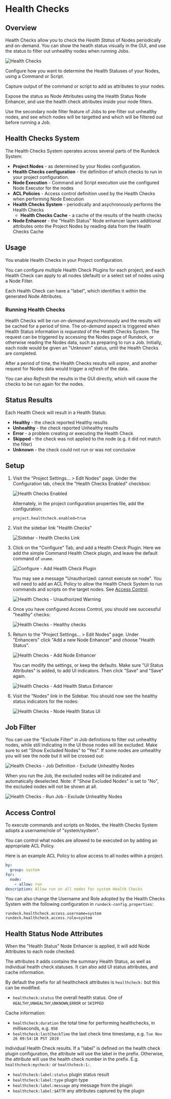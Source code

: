 # Health Checks

## Overview

Health Checks allow you to check the *Health Status* of Nodes periodically and on-demand.
You can show the heatlh status visually in the GUI, and use the status to filter out unhealthy nodes when running Jobs.


![Health Checks](~@assets/img/healthchecks-health-status-ui.png)	

Configure how you want to determine the Health Statuses of your Nodes, using a Command or Script.

Capture output of the command or script to add as attributes to your nodes.

Expose the status as Node Attributes using the Health Status Node Enhancer, and use the health check attributes inside your node filters.

Use the secondary node filter feature of Jobs to pre-filter out unhealthy nodes, and see which nodes will be targetted
and which will be filtered out before running a Job.

## Health Checks System

The Health Checks System operates across several parts of the Rundeck System:

* **Project Nodes** - as determined by your Nodes configuration.
* **Health Checks configuration** - the definition of which checks to run in your project configuration.
* **Node Execution** - Command and Script execution use the configured Node Executor for the nodes
* **ACL Policies** - Access control definition used by the Health Checks when performing Node Execution
* **Health Checks System** - periodically and asychronously performs the Health Checks
	* **Health Checks Cache** - a cache of the results of the health checks
* **Node Enhancer** - the "Health Status" Node enhancer layers additional attributes onto the Project Nodes by reading data from the Health Checks Cache

## Usage

You enable Health Checks in your Project configuration.

You can configure multiple Health Check Plugins for each project, and each Health Check can apply to all nodes (default)
or a select set of nodes using a Node Filter.

Each Health Check can have a "label", which identifies it within the generated Node Attributes.

### Running Health Checks

Health Checks will be run *on-demand* asynchronously and the results will be cached for a period of time.
The *on-demand* aspect is triggered when Health Status information is *requested* of the Health Checks System.
The request can be triggered by accessing the Nodes page of Rundeck, or otherwise reading the Nodes data, such as preparing to run a Job.
Initially, each node would be given an "Unknown" status, until the Health Checks are completed.

After a period of time, the Health Checks results will *expire*, and another request for Nodes data would trigger a *refresh* of the data.

You can also *Refresh* the results in the GUI directly, which will cause the checks to be run again for the nodes.

## Status Results

Each Health Check will result in a Health Status:

* **Healthy** - the check reported Healthy results
* **Unhealthy** - the check reported Unhealthy results
* **Error** - a problem creating or executing the Health Check
* **Skipped** - the check was not applied to the node (e.g. it did not match the filter)
* **Unknown** - the check could not run or was not conclusive

## Setup

1.  Visit the "Project Settings... > Edit Nodes" page.  Under the Configuration tab, check the "Health Checks Enabled" checkbox:

	![Health Checks Enabled](~@assets/img/healthchecks-enabled.png)

	Alternately, in the project configuration properties file, add the configuration:

	```properties
	project.healthcheck.enabled=true
	```

2. Visit the sidebar link "Health Checks"

	![Sidebar - Health Checks Link](~@assets/img/healthchecks-sidebar-link.png)

3. Click on the "Configure" Tab, and add a Health Check Plugin.  Here we add the simple Command Health Check plugin, and leave the default command of `uname`.

	![Configure - Add Health Check Plugin]()



	You may see a message "Unauthorized: cannot execute on node".  You will need to add an ACL Policy to allow the Health Check System to run commands and scripts on the target nodes. See [Access Control](#access-control).

	![Health Checks - Unauthorized Warning](~@assets/img/healthchecks-unauthorized.png)

4. Once you have configured Access Control, you should see successful "healthy" checks:

	![Health Checks - Healthy checks](~@assets/img/healthchecks-healthy-checks.png)	

5. Return to the "Project Settings... > Edit Nodes" page. Under "Enhancers" click "Add a new Node Enhancer"  and choose "Health Status".

	![Health Checks - Add Node Enhancer](~@assets/img/healthchecks-add-node-enhancer.png)		

	You can modify the settings, or keep the defaults.  Make sure "UI Status Attributes" is added, to add UI indicators. Then click "Save" and "Save" again.

	![Health Checks - Add Health Status Enhancer](~@assets/img/healthchecks-add-health-status-enhancer.png)			

6. Visit the "Nodes" link in the Sidebar. You should now see the healthy status indicators for the nodes:

	![Health Checks - Node Health Status UI](~@assets/img/healthchecks-health-status-ui.png)			

## Job Filter

You can use the "Exclude Filter" in Job definitions to filter out unhealthy nodes, while still indicating in the UI those nodes will be excluded.  Make sure to set "Show Excluded Nodes" to "Yes". If some nodes are unhealthy you will see the node but it will be crossed out:

![Health Checks - Job Definition - Exclude Unhealthy Nodes](~@assets/img/healthchecks-job-edit-exclude-filter.png)

When you run the Job, the excluded nodes will be indicated and automatically deselected.  Note: if "Show Excluded Nodes" is set to "No", the excluded nodes will not be shown at all.

![Health Checks - Run Job - Exclude Unhealthy Nodes](~@assets/img/healthchecks-run-job-excluded-filter.png)

## Access Control

To execute commands and scripts on Nodes, the Health Checks System adopts a username/role of "system/system". 

You can control what nodes are allowed to be executed on by adding an appropriate ACL Policy.

Here is an example ACL Policy to allow access to all nodes within a project.

```yaml
by:
  group: system
for:
  node:
    - allow: run
description: Allow run on all nodes for system Health Checks
```

You can also change the Username and Role adopted by the Health Checks System with the following configuration in `rundeck-config.properties`:

```properties
rundeck.healthcheck.access.username=system
rundeck.healthcheck.access.role=system
```

## Health Status Node Attributes

When the "Health Status" Node Enhancer is applied, it will add Node Attributes to each node checked.

The attributes it adds contains the summary Health Status, as well as individual health check statuses.  It can also add UI status attributes, and cache information.

By default the prefix for all healthcheck attributes is `healthcheck:` but this can be modified.

* `healthcheck:status` the overall health status.  One of `HEALTHY`,`UNHEALTHY`,`UNKNOWN`,`ERROR` or `SKIPPED`

Cache information:


* `healthcheck:duration` the total time for performing healthchecks, in milliseconds, e.g. `950`
* `healthcheck:lastCheckTime` the last check time timestamp, e.g. `Tue Nov 26 09:54:18 PST 2019`


Individual Health Check results.  If a "label" is defined on the health check plugin configuration, the attribute will use the label in the prefix.  Otherwise, the attribute will use the health check number in the prefix.  E.g. `healthcheck:mycheck:` or `healthcheck:1:`.

* `healthcheck:label:status` plugin status result
* `healthcheck:label:type` plugin type
* `healthcheck:label:message` any message from the plugin
* `healthcheck:label:$ATTR` any attributes captured by the plugin
